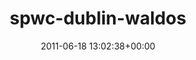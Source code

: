 ---
title:		"spwc-dublin-waldos"
type:		"upload"
description:		"TBC"
date:		"2011-06-18 13:02:38+00:00"
album:		"events"
filename:		"spwc-dublin-waldos.md"
series:		""
cl_public_id:		"events/spwc-dublin-waldos"
cl_version:		1497002577
format:		"tiff"
bytes:		8344840
width:		2560
height:		1440
exposure_mode:		"Auto"
program:		"Aperture-priority AE"
aperture:		"6.3"
focal_length:		"11.0 mm"
iso:		"320"
shutter_speed:		"1/400"
metering:		"Multi-segment"
flash:		"Off, Did not fire"
white_balance:		"Custom"
colour_temp:		"5000"
has_crop:		"false"
orientation:		"Horizontal (normal)"
camera_model:		"NIKON D7000"
lens_info:		"11-16mm f/2.8"
artist:		"No artist info"
x_resolution:		"300"
y_resolution:		"300"
---